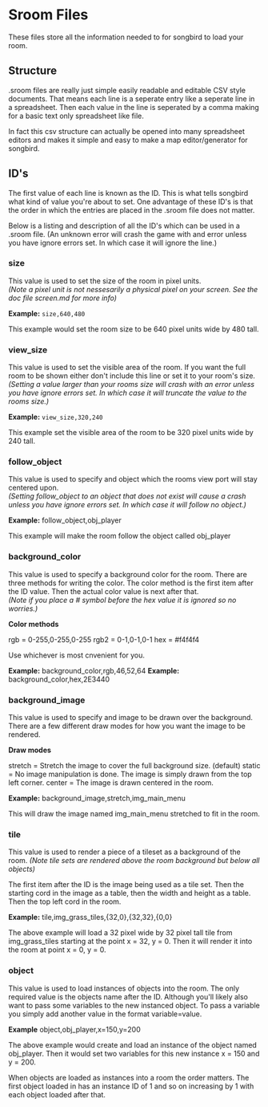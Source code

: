 # Sroom Files

These files store all the information needed to for songbird to load your room.

## Structure

.sroom files are really just simple easily readable and editable CSV style documents. That means each line is a seperate entry like a seperate line in a spreadsheet. Then each value in the line is seperated by a comma making for a basic text only spreadsheet like file.

In fact this csv structure can actually be opened into many spreadsheet editors and makes it simple and easy to make a map editor/generator for songbird.

## ID's

The first value of each line is known as the ID. This is what tells songbird what kind of value you're about to set. One advantage of these ID's is that the order in which the entries are placed in the .sroom file does not matter.

Below is a listing and description of all the ID's which can be used in a .sroom file. (An unknown error will crash the game with and error unless you have ignore errors set. In which case it will ignore the line.)

### size

This value is used to set the size of the room in pixel units.  
*(Note a pixel unit is not nessesarily a physical pixel on your screen. See the doc file screen.md for more info)*

**Example:** `size,640,480`

This example would set the room size to be 640 pixel units wide by 480 tall.

### view_size

This value is used to set the visible area of the room. If you want the full room to be shown either don't include this line or set it to your room's size.  
*(Setting a value larger than your rooms size will crash with an error unless you have ignore errors set. In which case it will truncate the value to the rooms size.)*

**Example:** `view_size,320,240`

This example set the visible area of the room to be 320 pixel units wide by 240 tall.

### follow_object

This value is used to specify and object which the rooms view port will stay centered upon.  
*(Setting follow_object to an object that does not exist will cause a crash unless you have ignore errors set. In which case it will follow no object.)*

**Example:** follow_object,obj_player

This example will make the room follow the object called obj_player

### background_color

This value is used to specify a background color for the room. There are three methods for writing the color. The color method is the first item after the ID value. Then the actual color value is next after that.  
*(Note if you place a # symbol before the hex value it is ignored so no worries.)*

**Color methods**

rgb = 0-255,0-255,0-255
rgb2 = 0-1,0-1,0-1
hex = #f4f4f4

Use whichever is most cnvenient for you.

**Example:** background_color,rgb,46,52,64
**Example:** background_color,hex,2E3440

### background_image

This value is used to specify and image to be drawn over the background. There are a few different draw modes for how you want the image to be rendered.

**Draw modes**

stretch = Stretch the image to cover the full background size. (default)
static = No image manipulation is done. The image is simply drawn from the top left corner.
center = The image is drawn centered in the room.

**Example:** background_image,stretch,img_main_menu

This will draw the image named img_main_menu stretched to fit in the room.

### tile

This value is used to render a piece of a tileset as a background of the room.
*(Note tile sets are rendered above the room background but below all objects)*

The first item after the ID is the image being used as a tile set. Then the starting cord in the image as a table, then the width and height as a table. Then the top left cord in the room.

**Example:** tile,img_grass_tiles,{32,0},{32,32},{0,0}

The above example will load a 32 pixel wide by 32 pixel tall tile from img_grass_tiles starting at the point x = 32, y = 0. Then it will render it into the room at point x = 0, y = 0.

### object

This value is used to load instances of objects into the room. The only required value is the objects name after the ID. Although you'll likely also want to pass some variables to the new instanced object. To pass a variable you simply add another value in the format variable=value.

**Example** object,obj_player,x=150,y=200

The above example would create and load an instance of the object named obj_player. Then it would set two variables for this new instance x = 150 and y = 200.

When objects are loaded as instances into a room the order matters. The first object loaded in has an instance ID of 1 and so on increasing by 1 with each object loaded after that.